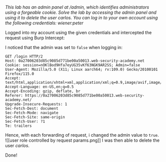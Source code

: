 *This lab has an admin panel at /admin, which identifies administrators using a forgeable cookie. Solve the lab by accessing the admin panel and using it to delete the user carlos. You can log in to your own account using the following credentials: wiener:peter*

Logged into my account using the given credentials and intercepted the request using Burp Intercept: 

I noticed that the admin was set to `false` when logging in:
```Burp 
GET /login HTTP/2
Host: 0a27006203d85c9085d771be00a50013.web-security-academy.net
Cookie: session=nOKlBod9Hfa7eyUG35vKf63NGK9AR2SS; Admin=false
User-Agent: Mozilla/5.0 (X11; Linux aarch64; rv:109.0) Gecko/20100101 Firefox/115.0
Accept: text/html,application/xhtml+xml,application/xml;q=0.9,image/avif,image/webp,*/*;q=0.8
Accept-Language: en-US,en;q=0.5
Accept-Encoding: gzip, deflate, br
Referer: https://0a27006203d85c9085d771be00a50013.web-security-academy.net/
Upgrade-Insecure-Requests: 1
Sec-Fetch-Dest: document
Sec-Fetch-Mode: navigate
Sec-Fetch-Site: same-origin
Sec-Fetch-User: ?1
Te: trailers
```
Hence, with each forwarding of request, i changed the admin value to `true`.
![[user role controlled by request params.png]]
I was then able to delete the user *carlos*. 

Done!